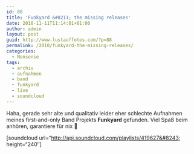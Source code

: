 ```yaml
---
id: 88
title: 'Funkyard &#8211; the missing releases'
date: 2010-11-11T11:14:01+01:00
author: admin
layout: post
guid: http://www.lustauffotos.com/?p=88
permalink: /2010/funkyard-the-missing-releases/
categories:
  - Nonsense
tags:
  - archiv
  - aufnahmen
  - band
  - funkyard
  - live
  - soundcloud
---
```

Haha, gerade sehr alte und qualitativ leider eher schlechte Aufnahmen meines first-and-only Band Projekts **Funkyard** gefunden. Viel Spaß beim anhören, garantiere für nix 🙂

[soundcloud url=&#8220;http://api.soundcloud.com/playlists/419627&#8243; height=&#8220;240&#8243;]